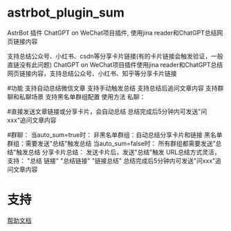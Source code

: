 # astrbot_plugin_sum

AstrBot 插件
ChatGPT on WeChat项目插件, 使用jina reader和ChatGPT总结网页链接内容

支持总结公众号、小红书、csdn等分享卡片链接(有的卡片链接会触发验证，一般直链没有此问题)
ChatGPT on WeChat项目插件使用jina reader和ChatGPT总结网页链接内容，支持总结公众号、小红书、知乎等分享卡片链接

#功能
支持自动总结微信文章
支持手动触发总结
支持总结后追问文章内容
支持群聊和私聊场景
支持黑名单群组配置
使用方法
私聊：

#直接发送文章链接或分享卡片，会自动总结
总结完成后5分钟内可发送"问xxx"追问文章内容

#群聊：
当auto_sum=true时：
非黑名单群组：自动总结分享卡片和链接
黑名单群组：需要发送"总结"触发总结
当auto_sum=false时：
所有群组都需要发送"总结"触发总结
分享卡片总结：
发送卡片后，发送"总结"触发
URL总结方式灵活，支持：
"总结 链接"
"总结链接"
"链接总结"
总结完成后5分钟内可发送"问xxx"追问文章内容
# 支持

[帮助文档](https://astrbot.app)
